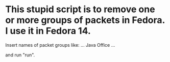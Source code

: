 # This stupid script is to remove one or more groups of packets in Fedora. I use it in Fedora 14.
Insert names of packet groups like:
... 
Java
Office
...


and run "run".
